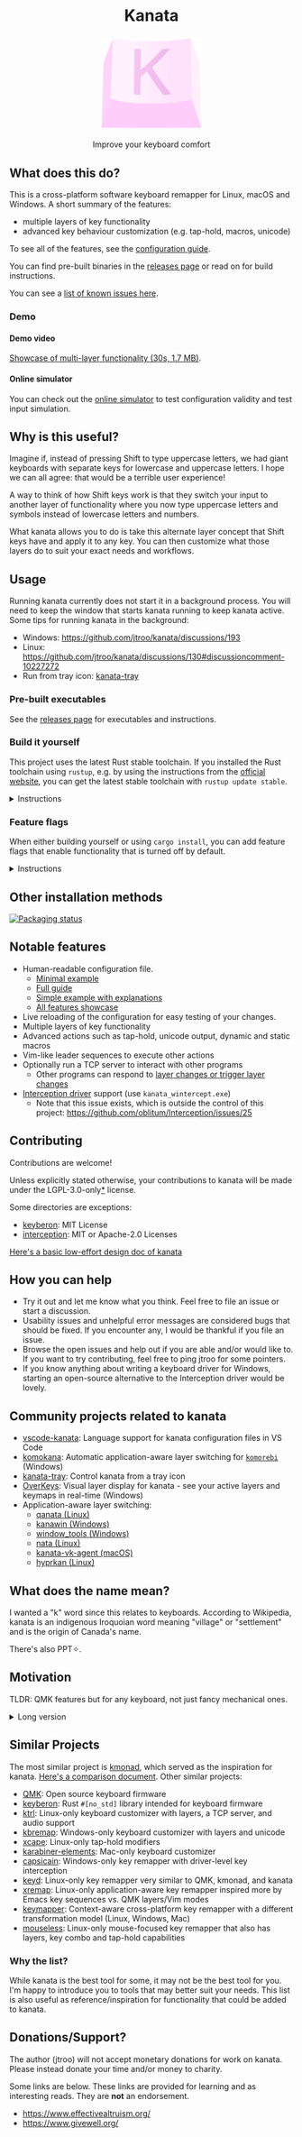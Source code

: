 <h1 align="center">Kanata</h1>

<h3 align="center">
  <img
    alt="Image of a keycap with the letter K on it in pink tones"
    title="Kanata"
    height="160"
    src="assets/kanata-icon.svg"
  />
</h3>

<div align="center">
  Improve your keyboard comfort
</div>

## What does this do?

This is a cross-platform software keyboard remapper for Linux, macOS and Windows.
A short summary of the features:

- multiple layers of key functionality
- advanced key behaviour customization (e.g. tap-hold, macros, unicode)

To see all of the features, see the [configuration guide](./docs/config.adoc).

You can find pre-built binaries in the [releases page](https://github.com/jtroo/kanata/releases)
or read on for build instructions.

You can see a [list of known issues here](./docs/platform-known-issues.adoc).

### Demo

#### Demo video
[Showcase of multi-layer functionality (30s, 1.7 MB)](https://user-images.githubusercontent.com/6634136/183001314-f64a7e26-4129-4f20-bf26-7165a6e02c38.mp4).

#### Online simulator

You can check out the [online simulator](https://jtroo.github.io)
to test configuration validity and test input simulation.

## Why is this useful?

Imagine if, instead of pressing Shift to type uppercase letters, we had giant
keyboards with separate keys for lowercase and uppercase letters. I hope we can
all agree: that would be a terrible user experience!

A way to think of how Shift keys work is that they switch your input to another
layer of functionality where you now type uppercase letters and symbols
instead of lowercase letters and numbers.

What kanata allows you to do is take this alternate layer concept that Shift
keys have and apply it to any key. You can then customize what those layers do
to suit your exact needs and workflows.

## Usage

Running kanata currently does not start it in a background process.
You will need to keep the window that starts kanata running to keep kanata active.
Some tips for running kanata in the background:

- Windows: https://github.com/jtroo/kanata/discussions/193
- Linux: https://github.com/jtroo/kanata/discussions/130#discussioncomment-10227272
- Run from tray icon: [kanata-tray](https://github.com/rszyma/kanata-tray)

### Pre-built executables

See the
[releases page](https://github.com/jtroo/kanata/releases)
for executables and instructions.

### Build it yourself

This project uses the latest Rust stable toolchain. If you installed the
Rust toolchain using `rustup`, e.g. by using the instructions from the
[official website](https://www.rust-lang.org/learn/get-started),
you can get the latest stable toolchain with `rustup update stable`.

<details>
<summary>Instructions</summary>

Using `cargo install`:

    cargo install kanata

    # On Linux and macOS, this may not work without `sudo`, see below
    kanata --cfg <your_configuration_file>

Build and run yourself in Linux:

    git clone https://github.com/jtroo/kanata && cd kanata
    cargo build   # --release optional, not really perf sensitive

    # sudo is used because kanata opens /dev/ files
    #
    # See below if you want to avoid needing sudo:
    # https://github.com/jtroo/kanata/wiki/Avoid-using-sudo-on-Linux
    sudo target/debug/kanata --cfg <your_configuration_file>

Build and run yourself in Windows.

    git clone https://github.com/jtroo/kanata; cd kanata
    cargo build   # --release optional, not really perf sensitive
    target\debug\kanata --cfg <your_configuration_file>

Build and run yourself in macOS:

First install the Karabiner driver by following the macOS documentation
in the [releases page](https://github.com/jtroo/kanata/releases/).

Then you can compile and run with the instructions below:

    git clone https://github.com/jtroo/kanata && cd kanata
    cargo build   # --release optional, not really perf sensitive

    # sudo is needed to gain permission to intercept the keyboard

    sudo target/debug/kanata --cfg <your_configuration_file>

The full configuration guide is [found here](./docs/config.adoc).

Sample configuration files are found in [cfg_samples](./cfg_samples). The
[simple.kbd](./cfg_samples/simple.kbd) file contains a basic configuration file
that is hopefully easy to understand but does not contain all features. The
`kanata.kbd` contains an example of all features with documentation. The
release assets also have a `kanata.kbd` file that is tested to work with that
release. All key names can be found in the [keys module](./src/keys/mod.rs),
and you can also define your own key names.

</details>

### Feature flags

When either building yourself or using `cargo install`,
you can add feature flags that
enable functionality that is turned off by default.

<details>
<summary>Instructions</summary>

If you want to enable the `cmd` actions,
add the flag `--features cmd`.
For example:

```
cargo build --release --features cmd
cargo install --features cmd
```

On Windows,
if you want to compile a binary that uses the Interception driver,
you should add the flag `--features interception_driver`.
For example:

```
cargo build --release --features interception_driver
cargo install --features interception_driver
```

To combine multiple flags,
use a single `--features` flag
and use a comma to separate the features.
For example:

```
cargo build --release --features cmd,interception_driver
cargo install --features cmd,interception_driver
```
</details>

## Other installation methods

[![Packaging status](https://repology.org/badge/vertical-allrepos/kanata.svg)](https://repology.org/project/kanata/versions)

## Notable features

- Human-readable configuration file.
  - [Minimal example](./cfg_samples/minimal.kbd)
  - [Full guide](./docs/config.adoc)
  - [Simple example with explanations](./cfg_samples/simple.kbd)
  - [All features showcase](./cfg_samples/kanata.kbd)
- Live reloading of the configuration for easy testing of your changes.
- Multiple layers of key functionality
- Advanced actions such as tap-hold, unicode output, dynamic and static macros
- Vim-like leader sequences to execute other actions
- Optionally run a TCP server to interact with other programs
  - Other programs can respond to [layer changes or trigger layer changes](https://github.com/jtroo/kanata/issues/47)
- [Interception driver](https://web.archive.org/web/20240209172129/http://www.oblita.com/interception) support (use `kanata_wintercept.exe`)
  - Note that this issue exists, which is outside the control of this project:
    https://github.com/oblitum/Interception/issues/25

## Contributing

Contributions are welcome!

Unless explicitly stated otherwise, your contributions to kanata will be made
under the LGPL-3.0-only[*] license.

Some directories are exceptions:
- [keyberon](./keyberon): MIT License
- [interception](./interception): MIT or Apache-2.0 Licenses

[Here's a basic low-effort design doc of kanata](./docs/design.md)

[*]: https://www.gnu.org/licenses/identify-licenses-clearly.html

## How you can help

- Try it out and let me know what you think. Feel free to file an issue or
  start a discussion.
- Usability issues and unhelpful error messages are considered bugs that should
  be fixed. If you encounter any, I would be thankful if you file an issue.
- Browse the open issues and help out if you are able and/or would like to. If
  you want to try contributing, feel free to ping jtroo for some pointers.
- If you know anything about writing a keyboard driver for Windows, starting an
  open-source alternative to the Interception driver would be lovely.

## Community projects related to kanata

- [vscode-kanata](https://github.com/rszyma/vscode-kanata): Language support for kanata configuration files in VS Code
- [komokana](https://github.com/LGUG2Z/komokana): Automatic application-aware layer switching for [`komorebi`](https://github.com/LGUG2Z/komorebi) (Windows)
- [kanata-tray](https://github.com/rszyma/kanata-tray): Control kanata from a tray icon
- [OverKeys](https://github.com/conventoangelo/overkeys): Visual layer display for kanata - see your active layers and keymaps in real-time (Windows)
- Application-aware layer switching:
   - [qanata (Linux)](https://github.com/veyxov/qanata)
   - [kanawin (Windows)](https://github.com/Aqaao/kanawin)
   - [window_tools (Windows)](https://github.com/reidprichard/window_tools)
   - [nata (Linux)](https://github.com/mdSlash/nata)
   - [kanata-vk-agent (macOS)](https://github.com/devsunb/kanata-vk-agent)
   - [hyprkan (Linux)](https://github.com/mdSlash/hyprkan)

## What does the name mean?

I wanted a "k" word since this relates to keyboards. According to Wikipedia,
kanata is an indigenous Iroquoian word meaning "village" or "settlement" and is
the origin of Canada's name.

There's also PPT✧.

## Motivation

TLDR: QMK features but for any keyboard, not just fancy mechanical ones.

<details>
  <summary>Long version</summary>

I have a few keyboards that run [QMK](https://docs.qmk.fm/#/). QMK allows the
user to customize the functionality of their keyboard to their heart's content.

One great use case of QMK is its ability map keys so that they overlap with the
home row keys but are accessible on another layer. I won't comment on
productivity, but I find this greatly helps with my keyboard comfort.

For example, these keys are on the right side of the keyboard:

    7 8 9
    u i o
    j k l
    m , .

On one layer I have arrow keys in the same position, and on another layer I
have a numpad.

    arrows:       numpad:
    - - -         7 8 9
    - ↑ -         4 5 6
    ← ↓ →         1 2 3
    - - -         0 * .

One could add as many customizations as one likes to improve comfort, speed,
etc. Personally my main motivator is comfort due to a repetitive strain injury
in the past.

However, QMK doesn't run everywhere. In fact, it doesn't run on **most**
hardware you can get. You can't get it to run on a laptop keyboard or any
mainstream office keyboard. I believe that the comfort and empowerment QMK
provides should be available to anyone with a computer on their existing
hardware, instead of having to purchase an enthusiast mechanical keyboard
(which are admittedly very nice — I own a few — but can be costly).

The best alternative solution that I found for keyboards that don't run QMK was
[kmonad](https://github.com/kmonad/kmonad). This is an excellent project
and I recommend it if you want to try something similar.

The reason for this project's existence is that kmonad is written in Haskell
and I have no idea how to begin contributing to a Haskell project. From an
outsider's perspective I think Haskell is a great language but I really can't
wrap my head around it. And there are a few [outstanding issues](./docs/kmonad_comparison.md)
at the time of writing that make kmonad suboptimal for my personal workflows.

This project is written in Rust because Rust is my favourite programming
language and the prior work of the awesome [keyberon crate](https://github.com/TeXitoi/keyberon)
exists.
</details>

## Similar Projects

The most similar project is [kmonad](https://github.com/kmonad/kmonad),
which served as the inspiration for kanata. [Here's a comparison document](./docs/kmonad_comparison.md).
Other similar projects:

- [QMK](https://docs.qmk.fm/#/): Open source keyboard firmware
- [keyberon](https://github.com/TeXitoi/keyberon): Rust `#[no_std]` library intended for keyboard firmware
- [ktrl](https://github.com/ItayGarin/ktrl): Linux-only keyboard customizer with layers, a TCP server, and audio support
- [kbremap](https://github.com/timokroeger/kbremap): Windows-only keyboard customizer with layers and unicode
- [xcape](https://github.com/alols/xcape): Linux-only tap-hold modifiers
- [karabiner-elements](https://karabiner-elements.pqrs.org/): Mac-only keyboard customizer
- [capsicain](https://github.com/cajhin/capsicain): Windows-only key remapper with driver-level key interception
- [keyd](https://github.com/rvaiya/keyd): Linux-only key remapper very similar to QMK, kmonad, and kanata
- [xremap](https://github.com/k0kubun/xremap): Linux-only application-aware key remapper inspired more by Emacs key sequences vs. QMK layers/Vim modes
- [keymapper](https://github.com/houmain/keymapper): Context-aware cross-platform key remapper with a different transformation model (Linux, Windows, Mac)
- [mouseless](https://github.com/jbensmann/mouseless): Linux-only mouse-focused key remapper that also has layers, key combo and tap-hold capabilities

### Why the list?

While kanata is the best tool for some, it may not be the best tool for
you. I'm happy to introduce you to tools that may better suit your needs. This
list is also useful as reference/inspiration for functionality that could be
added to kanata.

## Donations/Support?

The author (jtroo) will not accept monetary donations for work on kanata.
Please instead donate your time and/or money to charity.

Some links are below. These links are provided for learning and as interesting
reads. They are **not** an endorsement.

- https://www.effectivealtruism.org/
- https://www.givewell.org/
